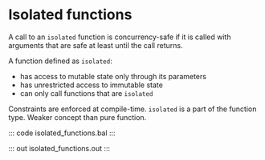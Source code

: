 # Isolated functions

A call to an `isolated` function is concurrency-safe if it is called with arguments that are safe at least until the call returns. 

A function defined as `isolated`:

- has access to mutable state only through its parameters</li>
- has unrestricted access to immutable state</li>
- can only call functions that are `isolated`</li>

Constraints are enforced at compile-time. `isolated` is a part of the function type. Weaker concept than pure function.

::: code isolated_functions.bal :::

::: out isolated_functions.out :::